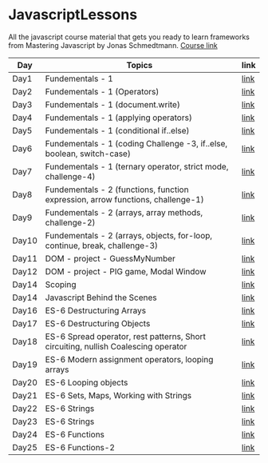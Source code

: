 # JavascriptLessons
All the javascript course material that gets you ready to learn frameworks from Mastering Javascript by Jonas Schmedtmann.
[Course link](https://www.udemy.com/course/the-complete-javascript-course/)

| Day | Topics | link |
|-----|--------|------|
| Day1 | Fundementals - 1 | [link](https://github.com/suchi-291/JavascriptLessons/tree/3d0f60e6e870fdc52ddfad813e774527ce3f00a3/day1) |
| Day2 | Fundementals - 1 (Operators) | [link](https://github.com/suchi-291/JavascriptLessons/tree/3d0f60e6e870fdc52ddfad813e774527ce3f00a3/day2) |
| Day3 | Fundementals - 1 (document.write) | [link](https://github.com/suchi-291/JavascriptLessons/tree/3d0f60e6e870fdc52ddfad813e774527ce3f00a3/day3) |
| Day4 | Fundementals - 1 (applying operators) | [link](https://github.com/suchi-291/JavascriptLessons/tree/3d0f60e6e870fdc52ddfad813e774527ce3f00a3/day4) |
| Day5 | Fundementals - 1 (conditional if..else) |[link](https://github.com/suchi-291/JavascriptLessons/tree/3d0f60e6e870fdc52ddfad813e774527ce3f00a3/day5) |
| Day6 | Fundementals - 1 (coding Challenge -3, if..else, boolean, switch-case) |[link](https://github.com/suchi-291/JavascriptLessons/tree/3d0f60e6e870fdc52ddfad813e774527ce3f00a3/day6) |
| Day7 | Fundementals - 1 (ternary operator, strict mode, challenge-4) |[link](https://github.com/suchi-291/JavascriptLessons/tree/3d0f60e6e870fdc52ddfad813e774527ce3f00a3/day7) |
| Day8 | Fundementals - 2 (functions, function expression, arrow functions, challenge-1) | [link](https://github.com/suchi-291/JavascriptLessons/tree/3d0f60e6e870fdc52ddfad813e774527ce3f00a3/day8) |
| Day9 | Fundementals - 2 (arrays, array methods, challenge-2) |[link](https://github.com/suchi-291/JavascriptLessons/tree/3d0f60e6e870fdc52ddfad813e774527ce3f00a3/day9) |
| Day10 | Fundementals - 2 (arrays, objects, for-loop, continue, break, challenge-3) |[link](https://github.com/suchi-291/JavascriptLessons/tree/3d0f60e6e870fdc52ddfad813e774527ce3f00a3/day10) |
| Day11 | DOM - project - GuessMyNumber |[link](https://github.com/suchi-291/JavascriptLessons/tree/3d0f60e6e870fdc52ddfad813e774527ce3f00a3/day11) |
| Day12 | DOM - project - PIG game, Modal Window |[link](https://github.com/suchi-291/JavascriptLessons/tree/3d0f60e6e870fdc52ddfad813e774527ce3f00a3/day12) |
| Day14 | Scoping |[link](https://github.com/suchi-291/JavascriptLessons/tree/3d0f60e6e870fdc52ddfad813e774527ce3f00a3/day14) |
| Day14 | Javascript Behind the Scenes |[link](https://github.com/suchi-291/JavascriptLessons/tree/3d0f60e6e870fdc52ddfad813e774527ce3f00a3/day15) |
| Day16 | ES-6 Destructuring Arrays |[link](https://github.com/suchi-291/JavascriptLessons/tree/3d0f60e6e870fdc52ddfad813e774527ce3f00a3/day16) |
| Day17 | ES-6 Destructuring Objects |[link](https://github.com/suchi-291/JavascriptLessons/tree/3d0f60e6e870fdc52ddfad813e774527ce3f00a3/day17) |
| Day18 | ES-6 Spread operator, rest patterns, Short circuiting, nullish Coalescing operator |[link](https://github.com/suchi-291/JavascriptLessons/tree/3d0f60e6e870fdc52ddfad813e774527ce3f00a3/day18)|
| Day19 | ES-6 Modern assignment operators, looping arrays |[link](https://github.com/suchi-291/JavascriptLessons/tree/3d0f60e6e870fdc52ddfad813e774527ce3f00a3/day19-DataStructures%2CModernOperators%2CStrings) |
| Day20 | ES-6 Looping objects|[link](https://github.com/suchi-291/JavascriptLessons/tree/3d0f60e6e870fdc52ddfad813e774527ce3f00a3/day20-DataStructuresModernOperatorsStrings) |
| Day21 | ES-6 Sets, Maps, Working with Strings|[link](https://github.com/suchi-291/JavascriptLessons/tree/113e0a7f1ba808833941ff27cc6623db7bf24825/day21-DataStructuresModernOperatorsStrings) |
| Day22 | ES-6 Strings|[link](https://github.com/suchi-291/JavascriptLessons/tree/7a11bd0387179fd88d21b23a4a5507c82edc01f2/day22-DSModernOperatorsStrings)|
| Day23 | ES-6 Strings|[link](https://github.com/suchi-291/JavascriptLessons/tree/7a11bd0387179fd88d21b23a4a5507c82edc01f2/day23-StringsFunctions)|
| Day24 | ES-6 Functions|[link](https://github.com/suchi-291/JavascriptLessons/tree/7a11bd0387179fd88d21b23a4a5507c82edc01f2/day24-Functions)|
| Day25 | ES-6 Functions-2|[link](https://github.com/suchi-291/JavascriptLessons/tree/7a11bd0387179fd88d21b23a4a5507c82edc01f2/day25-Functions)|

